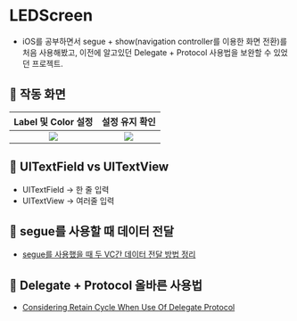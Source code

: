# LEDScreen
- iOS를 공부하면서 segue + show(navigation controller를 이용한 화면 전환)를 처음 사용해봤고, 이전에 알고있던 Delegate + Protocol 사용법을 보완할 수 있었던 프로젝트.

## 🍎 작동 화면
| Label 및 Color 설정 | 설정 유지 확인 |
| :-: | :-: |
| ![](https://i.imgur.com/jmlAhaF.gif)| ![](https://i.imgur.com/Vc5QBa4.gif) |

## 🍎 UITextField vs UITextView
- UITextField -> 한 줄 입력
- UITextView -> 여러줄 입력

## 🍎 segue를 사용할 때 데이터 전달
- [segue를 사용했을 때 두 VC간 데이터 전달 방법 정리](https://github.com/KayAhn0126/iOS-Study/tree/main/UI/DataTransferUsingSegue)

## 🍎 Delegate + Protocol 올바른 사용법
- [Considering Retain Cycle When Use Of Delegate Protocol](https://github.com/KayAhn0126/iOS-Study/tree/main/DesignPattern/ConsideringRetainCycleWhenUseOfDelegateProtocol)
